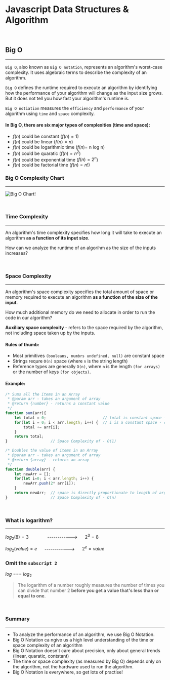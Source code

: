 Javascript Data Structures & Algorithm
===========================

<br/>

## Big O
-------------------
`Big O`, also known as `Big O notation`, represents an algorithm's worst-case complexity. It uses algebraic terms to describe the complexity of an algorithm.


`Big O` defines the runtime required to execute an algorithm by identifying how the performance of your algorithm will change as the input size grows. But it does not tell you how fast your algorithm's runtime is.

`Big O notiation` measures the `efficiency` and `performance` of your algorithm using `time` and `space` complexity.

#### In Big O, there are six major types of complexities (time and space): ####

- $f(n)$ could be constant ($f(n)=1$)
- $f(n)$ could be linear ($f(n)=n$)
- $f(n)$ could be logarithmic time ($f(n)=$ n log n)
- $f(n)$ could be quaratic ($f(n)=n^2$)
- $f(n)$ could be exponential time ($f(n)=2^n$)
- $f(n)$ could be factorial time ($f(n)=n!$)

### Big O Complexity Chart ###
----------------------------
![Big O Chart!](https://paper-attachments.dropbox.com/s_2D428973624E7FC84C7D69D11421DE762BEA6B6F3361231FCDCAE0425D14526F_1664885448372_Untitled.drawio+17.png)

<br/>

### Time Complexity
--------------------
An algorithm's time complexity specifies how long it will take to execute an algorithm **as a function of its input size**.

How can we analyze the runtime of an algorihm as the size of the inputs increases?

<br/>

### Space Complexity
--------------------
An algorithm's space complexity specifies the total amount of space or memory required to execute an algorithm **as a function of the size of the input**.

How much additional memory do we need to allocate in order to run the code in our algorithm?

**Auxiliary space complexity** - refers to the space required by the algorithm, not including space taken up by the inputs.

#### Rules of thumb:
- Most primitives `(booleans, numbrs undefined, null)` are constant space
- Strings requre `O(n)` space (where `n` is the string length)
- Reference types are generally `O(n)`, where `n` is the length `(for arrays)` or the number of keys `(for objects)`.

#### Example:
```javascript
/* Sums all the items in an Array
 * @param arr - takes an argument of array
 * @return {number} - returns a constant value
 */
function sum(arr){           
    let total = 0;                         // total is constant space - count as 1
    for(let i = 0; i < arr.length; i++) {  // i is a constant space - count as 1
        total += arr[i];    
    }
    return total; 
}                   // Space Complexity of - O(1)

/* Doubles the value of items in an Array
 * @param arr - takes an argument of array
 * @return {array} - returns an array
 */
function double(arr) {
    let newArr = [];
    for(let i=0; i < arr.length; i++) {
        newArr.push(2* arr[i]); 
    }
    return newArr;  // space is directly proportionate to length of argument
}                   // Space Complexity of - O(n)

```

<br/>

### What is logarithm?
--------------------

$log_2(8)=3$ &nbsp;&nbsp;&nbsp;&nbsp;&nbsp;&nbsp;&nbsp;&nbsp;&nbsp;&nbsp;&nbsp;&nbsp;&nbsp; ------------> &nbsp;&nbsp;&nbsp;&nbsp; $2^3=8$

$log_2(value)=e$  &nbsp;&nbsp;&nbsp;&nbsp; ------------> &nbsp;&nbsp;&nbsp;&nbsp; $2^e=value$ 

### Omit the `subscript 2` <br/>

$log$ === $log_2$  

>The logarithm of a number roughly measures the number of times you can divide that number 2 **before you get a value that's less than or equal to one**. 

<br/>

### Summary
--------------------

- To analyze the performance of an algorithm, we use Big O Notation.
- Big O Notation ca ngive us a high level understanding of the time or space complexity of an algorithm
- Big O Notation doesn't care about precision, only about general trends (linear, quaratic, contstant)
- The time or space complexity (as measured by Big O) depends only on the algorithm, not the hardware used to run the algorithm.
- Big O Notation is everywhere, so get lots of practise!
